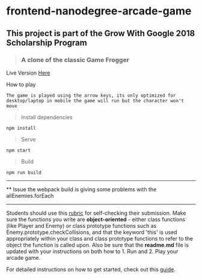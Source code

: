 # frontend-nanodegree-arcade-game

## This project is part of the Grow With Google 2018 Scholarship Program

> ### A clone of the classic Game Frogger

Live Version
[Here](https://arcade-clone.netlify.com/)

How to play

```
The game is played using the arrow keys, its only optimized for desktop/laptop in mobile the game will run but the character won't move
```

> Install dependencies

```
npm install
```

> Serve

```
npm start
```

> Build

```
npm run build
```

---

\*\* Issue the webpack build is giving some problems with the allEnemies.forEach

---

Students should use this [rubric](https://review.udacity.com/#!/projects/2696458597/rubric) for self-checking their submission. Make sure the functions you write are **object-oriented** - either class functions (like Player and Enemy) or class prototype functions such as Enemy.prototype.checkCollisions, and that the keyword 'this' is used appropriately within your class and class prototype functions to refer to the object the function is called upon. Also be sure that the **readme.md** file is updated with your instructions on both how to 1. Run and 2. Play your arcade game.

For detailed instructions on how to get started, check out this [guide](https://docs.google.com/document/d/1v01aScPjSWCCWQLIpFqvg3-vXLH2e8_SZQKC8jNO0Dc/pub?embedded=true).
